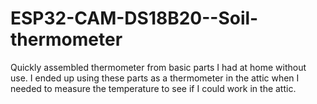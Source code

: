# ESP32-CAM-DS18B20--Soil-thermometer
Quickly assembled thermometer from basic parts I had at home without use. I ended up using these parts as a thermometer in the attic when I needed to measure the temperature to see if I could work in the attic.
